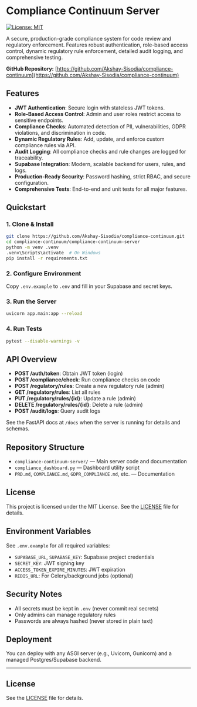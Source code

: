 # Compliance Continuum Server

[![License: MIT](https://img.shields.io/badge/License-MIT-yellow.svg)](LICENSE)

A secure, production-grade compliance system for code review and regulatory enforcement. Features robust authentication, role-based access control, dynamic regulatory rule enforcement, detailed audit logging, and comprehensive testing.

**GitHub Repository:** [https://github.com/Akshay-Sisodia/compliance-continuum](https://github.com/Akshay-Sisodia/compliance-continuum)

## Features
- **JWT Authentication**: Secure login with stateless JWT tokens.
- **Role-Based Access Control**: Admin and user roles restrict access to sensitive endpoints.
- **Compliance Checks**: Automated detection of PII, vulnerabilities, GDPR violations, and discrimination in code.
- **Dynamic Regulatory Rules**: Add, update, and enforce custom compliance rules via API.
- **Audit Logging**: All compliance checks and rule changes are logged for traceability.
- **Supabase Integration**: Modern, scalable backend for users, rules, and logs.
- **Production-Ready Security**: Password hashing, strict RBAC, and secure configuration.
- **Comprehensive Tests**: End-to-end and unit tests for all major features.

## Quickstart

### 1. Clone & Install
```bash
git clone https://github.com/Akshay-Sisodia/compliance-continuum.git
cd compliance-continuum/compliance-continuum-server
python -m venv .venv
.venv\Scripts\activate  # On Windows
pip install -r requirements.txt
```

### 2. Configure Environment
Copy `.env.example` to `.env` and fill in your Supabase and secret keys.

### 3. Run the Server
```bash
uvicorn app.main:app --reload
```

### 4. Run Tests
```bash
pytest --disable-warnings -v
```

## API Overview
- **POST /auth/token**: Obtain JWT token (login)
- **POST /compliance/check**: Run compliance checks on code
- **POST /regulatory/rules**: Create a new regulatory rule (admin)
- **GET /regulatory/rules**: List all rules
- **PUT /regulatory/rules/{id}**: Update a rule (admin)
- **DELETE /regulatory/rules/{id}**: Delete a rule (admin)
- **POST /audit/logs**: Query audit logs

See the FastAPI docs at `/docs` when the server is running for details and schemas.

## Repository Structure
- `compliance-continuum-server/` — Main server code and documentation
- `compliance_dashboard.py` — Dashboard utility script
- `PRD.md`, `COMPLIANCE.md`, `GDPR_COMPLIANCE.md`, etc. — Documentation

## License
This project is licensed under the MIT License. See the [LICENSE](LICENSE) file for details.

## Environment Variables
See `.env.example` for all required variables:
- `SUPABASE_URL`, `SUPABASE_KEY`: Supabase project credentials
- `SECRET_KEY`: JWT signing key
- `ACCESS_TOKEN_EXPIRE_MINUTES`: JWT expiration
- `REDIS_URL`: For Celery/background jobs (optional)

## Security Notes
- All secrets must be kept in `.env` (never commit real secrets)
- Only admins can manage regulatory rules
- Passwords are always hashed (never stored in plain text)

## Deployment
You can deploy with any ASGI server (e.g., Uvicorn, Gunicorn) and a managed Postgres/Supabase backend.

---

## License
See the [LICENSE](LICENSE) file for details.
